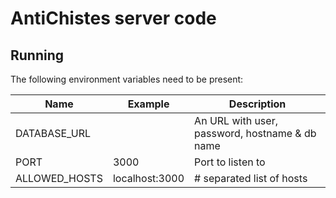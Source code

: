 # AntiChistes server code

## Running

The following environment variables need to be present:

Name | Example | Description
---- | ------- | -----------
DATABASE_URL | | An URL with user, password, hostname & db name
PORT | 3000 | Port to listen to
ALLOWED_HOSTS | localhost:3000 | # separated list of hosts

